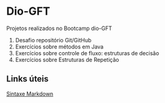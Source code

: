 # Dio-GFT
Projetos realizados no Bootcamp dio-GFT 

1) Desafio repositório Git/GitHub
2) Exercícios sobre métodos em Java
3) Exercícios sobre controle de fluxo: estruturas de decisão
4) Exercícios sobre Estruturas de Repetição

## Links úteis
[Sintaxe Markdown](https://www.markdownguide.org/basic-syntax/)
